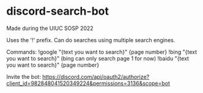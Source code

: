 # discord-search-bot
Made during the UIUC SOSP 2022

Uses the '!' prefix. Can do searches using multiple search engines.

Commands:
!google "{text you want to search}" {page number}
!bing "{text you want to search}" 
(bing can only search page 1 for now)
!baidu "{text you want to search}" {page number}

Invite the bot: https://discord.com/api/oauth2/authorize?client_id=982848041520349224&permissions=3136&scope=bot
